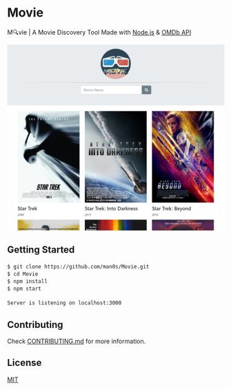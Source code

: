 # Movie
M🔍vie | A Movie Discovery Tool Made with <a href="https://nodejs.org">Node.js</a> & <a href="https://www.omdbapi.com">OMDb API</a>

![](https://raw.githubusercontent.com/man0s/Movie/master/Screenshot.PNG)

## Getting Started

```bash
$ git clone https://github.com/man0s/Movie.git
$ cd Movie
$ npm install
$ npm start

Server is listening on localhost:3000
```

## Contributing

Check [CONTRIBUTING.md](CONTRIBUTING.md) for more information.

## License

[MIT](LICENSE)
